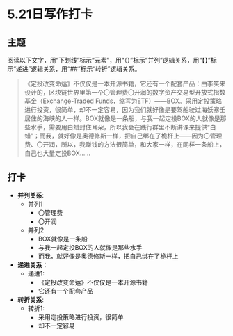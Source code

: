 # 5.21日写作打卡

## 主题
阅读以下文字，用“下划线”标示“元素”，用“（）”标示“并列”逻辑关系，用“【】”标示“递进”逻辑关系，用“##”标示“转折”逻辑关系。


> 《定投改变命运》不仅仅是一本开源书籍，它还有一个配套产品：由李笑来设计的，区块链世界里第一个〇管理费〇开润的数字资产交易型开放式指数基金（Exchange-Traded Funds，缩写为ETF）——BOX。采用定投策略进行投资，很简单，却不一定容易，因为我们就好像是要驾船驶过海妖塞壬居住的海峡的人一样。BOX就像是一条船，与我一起定投BOX的人就像是那些水手，需要用白蜡封住耳朵，所以我会在践行群里不断讲课来提供“白蜡”；而我，就好像是奥德修斯一样，把自己绑在了桅杆上——因为〇管理费、〇开润，所以，我赚钱的方法很简单，和大家一样，在同样一条船上，自己也大量定投BOX……

## 打卡

- **并列关系**:   
    - 并列1  
        - 〇管理费 
        - 〇开润  
    - 并列2  
        - BOX就像是一条船
        - 与我一起定投BOX的人就像是那些水手
        - 而我，就好像是奥德修斯一样，把自己绑在了桅杆上
- **递进关系**：  
    - 递进1:  
        - 《定投改变命运》不仅仅是一本开源书籍
        - 它还有一个配套产品
- **转折关系**:  
    - 转折1:
        - 采用定投策略进行投资，很简单 
        - 却不一定容易